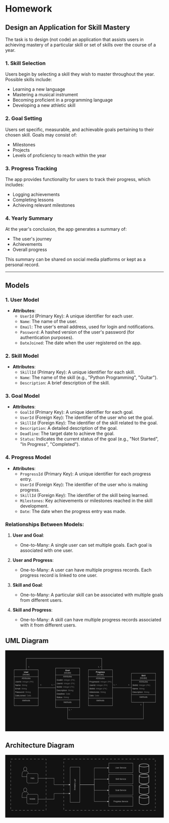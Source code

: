 
# Homework

## Design an Application for Skill Mastery

The task is to design (not code) an application that assists users in achieving mastery of a particular skill or set of skills over the course of a year.

### 1. Skill Selection
Users begin by selecting a skill they wish to master throughout the year. Possible skills include:

- Learning a new language
- Mastering a musical instrument
- Becoming proficient in a programming language
- Developing a new athletic skill

### 2. Goal Setting
Users set specific, measurable, and achievable goals pertaining to their chosen skill. Goals may consist of:

- Milestones
- Projects
- Levels of proficiency to reach within the year

### 3. Progress Tracking
The app provides functionality for users to track their progress, which includes:

- Logging achievements
- Completing lessons
- Achieving relevant milestones

### 4. Yearly Summary
At the year's conclusion, the app generates a summary of:

- The user's journey
- Achievements
- Overall progress

This summary can be shared on social media platforms or kept as a personal record.

___ 
## Models

### 1. **User Model**
   - **Attributes**:
     - `UserId` (Primary Key): A unique identifier for each user.
     - `Name`: The name of the user.
     - `Email`: The user's email address, used for login and notifications.
     - `Password`: A hashed version of the user's password (for authentication purposes).
     - `DateJoined`: The date when the user registered on the app.

### 2. **Skill Model**
   - **Attributes**:
     - `SkillId` (Primary Key): A unique identifier for each skill.
     - `Name`: The name of the skill (e.g., "Python Programming", "Guitar").
     - `Description`: A brief description of the skill.

### 3. **Goal Model**
   - **Attributes**:
     - `GoalId` (Primary Key): A unique identifier for each goal.
     - `UserId` (Foreign Key): The identifier of the user who set the goal.
     - `SkillId` (Foreign Key): The identifier of the skill related to the goal.
     - `Description`: A detailed description of the goal.
     - `Deadline`: The target date to achieve the goal.
     - `Status`: Indicates the current status of the goal (e.g., "Not Started", "In Progress", "Completed").

### 4. **Progress Model**
   - **Attributes**:
     - `ProgressId` (Primary Key): A unique identifier for each progress entry.
     - `UserId` (Foreign Key): The identifier of the user who is making progress.
     - `SkillId` (Foreign Key): The identifier of the skill being learned.
     - `Milestones`: Key achievements or milestones reached in the skill development.
     - `Date`: The date when the progress entry was made.

### Relationships Between Models:

1. **User and Goal**:
   - One-to-Many: A single user can set multiple goals. Each goal is associated with one user.

2. **User and Progress**:
   - One-to-Many: A user can have multiple progress records. Each progress record is linked to one user.

3. **Skill and Goal**:
   - One-to-Many: A particular skill can be associated with multiple goals from different users.

4. **Skill and Progress**:
   - One-to-Many: A skill can have multiple progress records associated with it from different users.

## UML Diagram

![UML Diagram](assets/models.png)

## Architecture Diagram
![Architecture Diagram](assets/architecture.png)